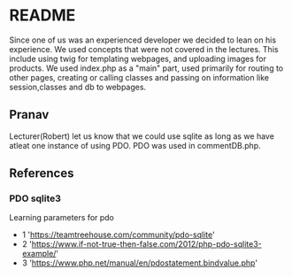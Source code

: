 # README

Since one of us was an experienced developer we decided to lean on his experience. We used concepts that were not covered in the lectures. This include using twig for templating webpages, and uploading images for products.
We used index.php as a "main" part, used primarily for routing to other pages, creating or calling classes and passing on information like session,classes and db to webpages. 

## Pranav
Lecturer(Robert) let us know that we could use sqlite as long as we have atleat one instance of using PDO. PDO was used in commentDB.php.



## References
### PDO sqlite3
Learning parameters for pdo
- 1 'https://teamtreehouse.com/community/pdo-sqlite'
- 2 'https://www.if-not-true-then-false.com/2012/php-pdo-sqlite3-example/'
- 3 'https://www.php.net/manual/en/pdostatement.bindvalue.php'

